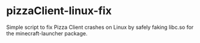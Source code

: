# pizzaClient-linux-fix
Simple script to fix Pizza Client crashes on Linux by safely faking libc.so for the minecraft-launcher package.
